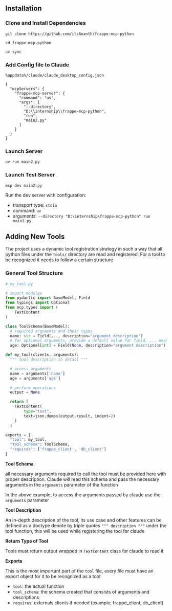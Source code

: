 ## Installation

### Clone and Install Dependencies

`git clone https://github.com/itsAnanth/frappe-mcp-python`

`cd frappe-mcp-python`

`uv sync`

### Add Config file to Claude

`%appdata%/claude/claude_desktop_config.json`

```
{
  "mcpServers": {
    "frappe-mcp-server": {
      "command": "uv",
      "args": [
        "--directory",
        "D:\\internship\\frappe-mcp-python",
        "run",
        "main2.py"
      ]
    }
  }
}

```


### Launch Server

`uv run main2.py`


### Launch Test Server

`mcp dev main2.py`

Run the dev server with configuration:

- transport type: `stdio`
- command: `uv`
- arguments: `--directory "D:\internship\frappe-mcp-python" run main2.py`


## Adding New Tools

The project uses a dynamic tool registration strategy in such a way that all python files under the `tools/` directory are read and registered. For a tool to be recognized it needs to follow a certain structure

### General Tool Structure 

```python
# my_tool.py

# import modules
from pydantic import BaseModel, Field
from typings import Optional
from mcp.types import (
    TextContent
)

class ToolSchema(BaseModel):
  # required arguments and their types
  name: str = Field(..., description="argument description")
  # for optional arguments, provide a default value for field, ... means its mandatory
  age: Optional[int] = Field(None, description="argument description")

def my_tool(clients, arguments):
  """ tool description in detail """

  # access arguments
  name = arguments['name']
  age = arguments['age']

  # perform operations
  output = None 

  return [
    TextContent(
        type="text",
        text=json.dumps(output.result, indent=2)
    )
  ]

exports = {
  "tool": my_tool,
  "tool_schema": ToolSchema,
  "requires": ['frappe_client', 'db_client']
}
```

**Tool Schema**

all necessary arguments required to call the tool must be provided here with proper description. Claude will read this schema and pass the necessary arguments in the `arguments` parameter of the function

In the above example, to access the arguments passed by claude use the `arguments` parameter

**Tool Description**

An in-depth description of the tool, its use case and other features can be defined as a doctype denote by triple quotes `""" description """` under the tool function, this will be used while registering the tool for claude

**Return Type of Tool**

Tools must return output wrapped in `TextContent` class for claude to read it

**Exports**

This is the most important part of the `tool` file, every file must have an export object for it to be recognized as a tool

- `tool`: the actual function
- `tool_schema`: the schema created that consists of arguments and descriptions
- `requires`: externals clients if needed (example, frappe_client, db_client)



